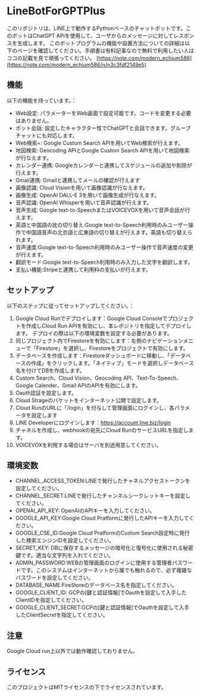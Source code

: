 # LineBotForGPTPlus

このリポジトリは、LINE上で動作するPythonベースのチャットボットです。このボットはChatGPT APIを使用して、ユーザからのメッセージに対してレスポンスを生成します。
このボットプログラムの機能や設置方法についての詳細は以下のページを確認してください。手順書は有料記事なので無料で利用したい人はココの記載を見て頑張ってください。
[https://note.com/modern_echium586](https://note.com/modern_echium586/n/n3c3fdf2149e5)

## 機能
以下の機能を持っています。：

- Web設定: パラメーターをWeb画面で設定可能です。コードを変更する必要はありません。
- ボット会話: 設定したキャラクター性でChatGPTと会話できます。グループチャットにも対応します。
- Web検索+: Google Custom Search APIを用いてWeb検索が行えます。
- 地図検索: Geocoding APIとGoogle Custom Search APIを用いて地図検索が行なえます。
- カレンダー連携: Googleカレンダーと連携してスケジュールの追加や削除が行えます。
- Gmail連携: Gmailと連携してメールの確認が行えます
- 画像認識: Cloud Visionを用いて画像認識が行なえます。
- 画像生成: OpenAI DALL-E 3を用いて画像生成が行なえます。
- 音声認識: OpenAI Whisperを用いて音声認識が行えます。
- 音声生成: Google text-to-SpeechまたはVOICEVOXを用いて音声会話が行えます。
- 英語と中国語の訛の切り替え:Google text-to-Speech利用時のみユーザー操作で中国語音声の北京語と広東語の切り替えが行えます。英語も切り替えられます。
- 音声速度:Google text-to-Speech利用時のみユーザー操作で音声速度の変更が行えます。
- 翻訳モード:Google text-to-Speech利用時のみ入力した文字を翻訳します。
- 支払い機能:Stripeと連携して利用料の支払いが行えます。

## セットアップ
以下のステップに従ってセットアップしてください。：
1. Google Cloud Runでデプロイします：Google Cloud Consoleでプロジェクトを作成しCloud Run APIを有効にし、本レポジトリを指定してデプロイします。 デプロイの際は以下の環境変数を設定する必要があります。
2. 同じプロジェクト内でFirestoreを有効にします：左側のナビゲーションメニューで「Firestore」を選択し、Firestoreをプロジェクトで有効にします。
3. データベースを作成します：Firestoreダッシュボードに移動し、「データベースの作成」をクリックします。「ネイティブ」モードを選択しデータベース名を付けてDBを作成します。
5. Custom Search、Cloud Vision、Geocoding API、Text-To-Speech、Google Calender、Gmail APIのAPIを有効にします。
6. Oauth認証を設定します。
7. Cloud Strageのバケットをインターネット公開で設定します。
8. Cloud RunのURLに「/login」を付与して管理画面にログインし、各パラメータを設定します
9. LINE Developerにログインします：https://account.line.biz/login
10. チャネルを作成し、webhookの宛先にCloud RunのサービスURLを指定します。
11. VOICEVOXを利用する場合はサーバを別途用意してください。

## 環境変数
- CHANNEL_ACCESS_TOKEN:LINEで発行したチャネルアクセストークンを設定してください。
- CHANNEL_SECRET:LINEで発行したチャンネルシークレットキーを設定してください。
- OPENAI_API_KEY: OpenAIのAPIキーを入力してください。
- GOOGLE_API_KEY:Google Cloud Pratformに発行したAPIキーを入力してください。
- GOOGLE_CSE_ID:Google Cloud PratformのCustom Search設定時に発行した検索エンジンIDを設定してください。
- SECRET_KEY: DBに保存するメッセージの暗号化と復号化に使用される秘密鍵です。適当な文字列を入れてください。
- ADMIN_PASSWORD:WEBの管理画面のログインに使用する管理者パスワードです。このシステムはインターネットから誰でも触れるので、必ず複雑なパスワードを設定してください。
- DATABASE_NAME:FireStoreのデータベース名を指定してください。
- GOOGLE_CLIENT_ID: GCPの[鍵と認証情報]でOauthを設定して入手したClientIDを指定してください。
- GOOGLE_CLIENT_SECRET:GCPの[鍵と認証情報]でOauthを設定して入手したClientSecretを指定してください。

## 注意
Google Cloud run上以外では動作確認しておりません。

## ライセンス
このプロジェクトはMITライセンスの下でライセンスされています。
